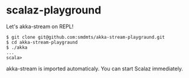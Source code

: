 # scalaz-playground

Let's akka-stream on REPL!

```
$ git clone git@github.com:smdmts/akka-stream-playgraund.git
$ cd akka-stream-playgraund
$ ./akka
...
scala>
```

akka-stream is imported automaticaly. You can start Scalaz immediately.
